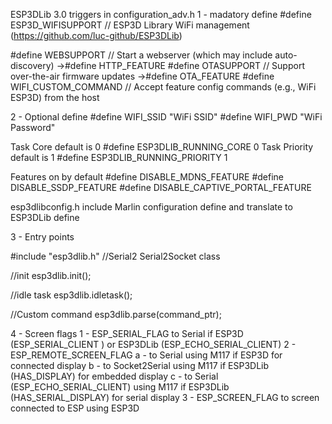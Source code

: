 ESP3DLib 3.0 triggers
in configuration_adv.h
1 - madatory define 
 #define ESP3D_WIFISUPPORT   // ESP3D Library WiFi management (https://github.com/luc-github/ESP3DLib)

 #define WEBSUPPORT          // Start a webserver (which may include auto-discovery)
 ->#define HTTP_FEATURE
 #define OTASUPPORT          // Support over-the-air firmware updates
 ->#define OTA_FEATURE
 #define WIFI_CUSTOM_COMMAND // Accept feature config commands (e.g., WiFi ESP3D) from the host

2 - Optional define
 #define WIFI_SSID "WiFi SSID"
 #define WIFI_PWD  "WiFi Password"

Task Core default is 0
 #define ESP3DLIB_RUNNING_CORE 0
Task Priority default is 1
 #define ESP3DLIB_RUNNING_PRIORITY 1

Features on by default
 #define DISABLE_MDNS_FEATURE
 #define DISABLE_SSDP_FEATURE
 #define DISABLE_CAPTIVE_PORTAL_FEATURE

 esp3dlibconfig.h include Marlin configuration define and translate to ESP3DLib define 


3 - Entry points

#include "esp3dlib.h"
//Serial2
Serial2Socket class

//init
 esp3dlib.init();

 //idle task
 esp3dlib.idletask();

//Custom command
esp3dlib.parse(command_ptr);

4 - Screen flags
    1 - ESP_SERIAL_FLAG 
        to Serial if ESP3D (ESP_SERIAL_CLIENT ) or ESP3DLib (ESP_ECHO_SERIAL_CLIENT)
    2 - ESP_REMOTE_SCREEN_FLAG
        a - to Serial using M117 if ESP3D for connected display
        b - to Socket2Serial using M117 if ESP3DLib (HAS_DISPLAY) for embedded display
        c - to Serial (ESP_ECHO_SERIAL_CLIENT) using M117 if ESP3DLib (HAS_SERIAL_DISPLAY) for serial display
    3 - ESP_SCREEN_FLAG
        to screen connected to ESP using ESP3D 

